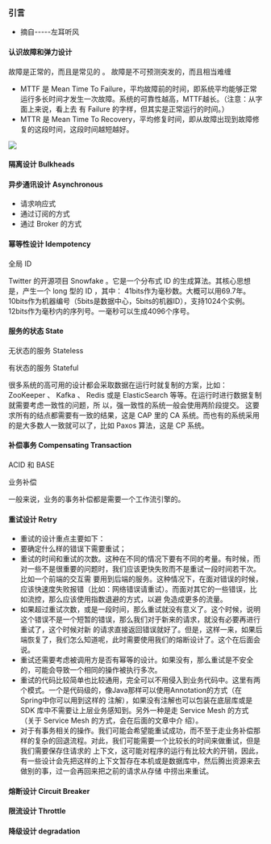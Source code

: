 

### 引言

* 摘自-----左耳听风

#### 认识故障和弹力设计

故障是正常的，而且是常见的 。
故障是不可预测突发的，而且相当难缠



* MTTF 是 Mean Time To Failure，平均故障前的时间，即系统平均能够正常运行多长时间才发生一次故障。系统的可靠性越高，MTTF越长。（注意：从字面上来说，看上去
  有 Failure 的字样，但其实是正常运行的时间。）
* MTTR 是 Mean Time To Recovery，平均修复时间，即从故障出现到故障修复的这段时间，这段时间越短越好。



![](https://ws1.sinaimg.cn/large/006xzusPly1g4s8hqv4nkj30j408gacv.jpg)

#### 隔离设计 Bulkheads

#### 异步通讯设计 Asynchronous

* 请求响应式
* 通过订阅的方式
* 通过 Broker 的方式

#### 幂等性设计 Idempotency

全局 ID

 Twitter  的开源项目 Snowfake 。它是一个分布式 ID 的生成算法。其核心思想是，产生一个 long 型的 ID ，其中：
41bits作为毫秒数。大概可以用69.7年。
10bits作为机器编号（5bits是数据中心，5bits的机器ID），支持1024个实例。
12bits作为毫秒内的序列号。一毫秒可以生成4096个序号。

#### 服务的状态 State

无状态的服务 Stateless

有状态的服务 Stateful



很多系统的高可用的设计都会采取数据在运行时就复制的方案，比如： ZooKeeper 、 Kafka 、 Redis 或是 ElasticSearch 等等。在运行时进行数据复制就需要考虑一致性的问题，所
以，强一致性的系统一般会使用两阶段提交。
这要求所有的结点都需要有一致的结果，这是 CAP 里的 CA 系统。而也有的系统采用的是大多数人一致就可以了，比如 Paxos 算法，这是 CP 系统。



#### 补偿事务 Compensating Transaction

ACID  和 BASE



业务补偿

一般来说，业务的事务补偿都是需要一个工作流引擎的。

#### 重试设计 Retry

* 重试的设计重点主要如下：
* 要确定什么样的错误下需要重试；
* 重试的时间和重试的次数。这种在不同的情况下要有不同的考量。有时候，而对一些不是很重要的问题时，我们应该更快失败而不是重试一段时间若干次。比如一个前端的交互需
  要用到后端的服务。这种情况下，在面对错误的时候，应该快速度失败报错（比如：网络错误请重试）。而面对其它的一些错误，比如流控，那么应该使用指数退避的方式，以避
  免造成更多的流量。
* 如果超过重试次数，或是一段时间，那么重试就没有意义了。这个时候，说明这个错误不是一个短暂的错误，那么我们对于新来的请求，就没有必要再进行重试了，这个时候对新
  的请求直接返回错误就好了。但是，这样一来，如果后端恢复了，我们怎么知道呢，此时需要使用我们的熔断设计了。这个在后面会说。
* 重试还需要考虑被调用方是否有幂等的设计。如果没有，那么重试是不安全的，可能会导致一个相同的操作被执行多次。
* 重试的代码比较简单也比较通用，完全可以不用侵入到业务代码中。这里有两个模式。一个是代码级的，像Java那样可以使用Annotation的方式（在Spring中你可以用到这样的
  注解），如果没有注解也可以包装在底层库或是 SDK 库中不需要让上层业务感知到。另外一种是走 Service Mesh 的方式（关于 Service Mesh 的方式，会在后面的文章中介
  绍）。
* 对于有事务相关的操作。我们可能会希望能重试成功，而不至于走业务补偿那样的复杂的回退流程。对此，我们可能需要一个比较长的时间来做重试，但是我们需要保存住请求的
  上下文，这可能对程序的运行有比较大的开销，因此，有一些设计会先把这样的上下文暂存在本机或是数据库中，然后腾出资源来去做别的事，过一会再回来把之前的请求从存储
  中捞出来重试。

#### 熔断设计 Circuit Breaker
#### 限流设计 Throttle

#### 降级设计 degradation